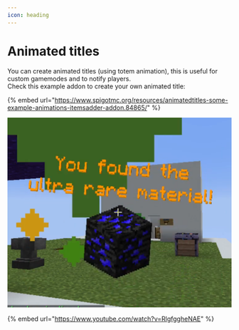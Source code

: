 ```yaml
---
icon: heading
---
```


# Animated titles

You can create animated titles (using totem animation), this is useful for custom gamemodes and to notify players.\
Check this example addon to create your own animated title:

{% embed url="https://www.spigotmc.org/resources/animatedtitles-some-example-animations-itemsadder-addon.84865/" %}

![](<../../.gitbook/assets/image (28).png>)

{% embed url="https://www.youtube.com/watch?v=RlgfggheNAE" %}
